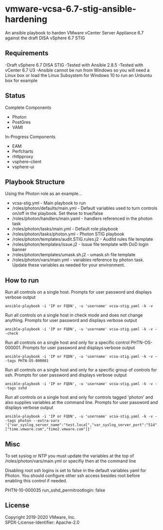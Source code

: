 # vmware-vcsa-6.7-stig-ansible-hardening
An ansible playbook to harden VMware vCenter Server Appliance 6.7 against the draft DISA vSphere 6.7 STIG

## Requirements
-Draft vSphere 6.7 DISA STIG
-Tested with Ansible 2.8.5
-Tested with vCenter 6.7 U3
-Ansible cannot be run from Windows so you will need a Linux box or load the Linux Subsystem for Windows 10 to run an Unbuntu box for example

## Status
Complete Components

- Photon
- PostGres
- VAMI

In-Progress Components

- EAM
- Perfcharts
- rhttpproxy
- vsphere-client
- vsphere-ui

## Playbook Structure
Using the Photon role as an example...  

- vcsa-stig.yml - Main playbook to run
- /roles/photon/defaults/main.yml - Default variables used to turn controls on/off in the playbook.  Set these to true/false
- /roles/photon/handlers/main.yaml - handlers referenced in the photon task
- /roles/photon/tasks/main.yml - Default role playbook
- /roles/photon/tasks/photon.yml - Photon STIG playbook
- /roles/photon/templates/audit.STIG.rules.j2 - Auditd rules file template
- /roles/photon/templates/issue.j2 - Issue file template with DoD login banner
- /roles/photon/templates/umask.sh.j2 - umask.sh file template
- /roles/photon/vars/main.yml - variables reference by photon task.  Update these variables as needed for your environment.

## How to run

Run all controls on a single host. Prompts for user password and displays verbose output  
```
ansible-playbook -i 'IP or FQDN', -u 'username' vcsa-stig.yaml -k -v  
```

Run all controls on a single host in check mode and does not change anything. Prompts for user password and displays verbose output  
```
ansible-playbook -i 'IP or FQDN', -u 'username' vcsa-stig.yaml -k -v --check  
```

Run all controls on a single host and only for a specific control PHTN-OS-000001. Prompts for user password and displays verbose output  
```
ansible-playbook -i 'IP or FQDN', -u 'username' vcsa-stig.yaml -k -v --tags PHTN-OS-000001  
```

Run all controls on a single host and only for a specific group of controls for ssh. Prompts for user password and displays verbose output  
```
ansible-playbook -i 'IP or FQDN', -u 'username' vcsa-stig.yaml -k -v --tags sshd  
```

Run all controls on a single host and only for controls tagged 'photon' and also supplies variables at the command line. Prompts for user password and displays verbose output
```
ansible-playbook -i 'IP or FQDN', -u 'username' vcsa-stig.yaml -k -v --tags photon --extra-vars '{"var_syslog_server_name":"test.local","var_syslog_server_port":"514","var_ntp_servers":["time.vmware.com","time2.vmware.com"]}'
```


## Misc
To set syslog or NTP you must update the variables at the top of /roles/photon/vars/main.yml or specifiy then at the command line

Disabling root ssh logins is set to false in the default variables yaml for Photon. You should configure other ssh access besides root before enabling this control if needed.  

PHTN-10-000035 run_sshd_permitrootlogin: false  

## License
Copyright 2019-2020 VMware, Inc.  
SPDX-License-Identifier: Apache-2.0  
